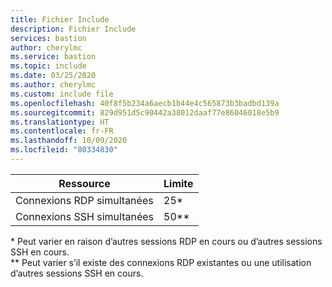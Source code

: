 ```yaml
---
title: Fichier Include
description: Fichier Include
services: bastion
author: cherylmc
ms.service: bastion
ms.topic: include
ms.date: 03/25/2020
ms.author: cherylmc
ms.custom: include file
ms.openlocfilehash: 40f8f5b234a6aecb1b44e4c565873b3badbd139a
ms.sourcegitcommit: 829d951d5c90442a38012daaf77e86046018e5b9
ms.translationtype: HT
ms.contentlocale: fr-FR
ms.lasthandoff: 10/09/2020
ms.locfileid: "80334830"
---
```

| Ressource | Limite |
| --- | --- |
| Connexions RDP simultanées |25* |
| Connexions SSH simultanées |50** |

\* Peut varier en raison d’autres sessions RDP en cours ou d’autres sessions SSH en cours.<br>
** Peut varier s’il existe des connexions RDP existantes ou une utilisation d’autres sessions SSH en cours.

